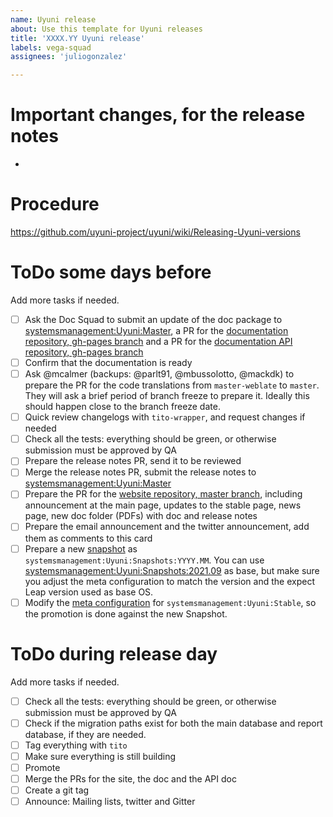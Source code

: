 ```yaml
---
name: Uyuni release
about: Use this template for Uyuni releases
title: 'XXXX.YY Uyuni release'
labels: vega-squad
assignees: 'juliogonzalez'

---
```


# Important changes, for the release notes

- 

# Procedure

https://github.com/uyuni-project/uyuni/wiki/Releasing-Uyuni-versions

# ToDo some days before

Add more tasks if needed.

- [ ] Ask the Doc Squad to submit an update of the doc package to [systemsmanagement:Uyuni:Master](https://build.opensuse.org/project/show/systemsmanagement:Uyuni:Master), a PR for the [documentation repository, gh-pages branch](https://github.com/uyuni-project/uyuni-docs/tree/gh-pages) and a PR for the [documentation API repository, gh-pages branch](https://github.com/uyuni-project/uyuni-docs-api/tree/gh-pages)
- [ ] Confirm that the documentation is ready
- [ ] Ask @mcalmer (backups: @parlt91, @mbussolotto, @mackdk) to prepare the PR for the code translations from `master-weblate` to `master`. They will ask a brief period of branch freeze to prepare it. Ideally this should happen close to the branch freeze date.
- [ ] Quick review changelogs with `tito-wrapper`, and request changes if needed
- [ ] Check all the tests: everything should be green, or otherwise submission must be approved by QA
- [ ] Prepare the release notes PR, send it to be reviewed
- [ ] Merge the release notes PR, submit the release notes to [systemsmanagement:Uyuni:Master](https://build.opensuse.org/project/show/systemsmanagement:Uyuni:Master)
- [ ] Prepare the PR for the [website repository, master branch](https://github.com/uyuni-project/uyuni-project.github.io), including announcement at the main page, updates to the stable page, news page, new doc folder (PDFs) with doc and release notes
- [ ] Prepare the email announcement and the twitter announcement, add them as comments to this card
- [ ] Prepare a new [snapshot](https://build.opensuse.org/project/show/systemsmanagement:Uyuni:Snapshots) as `systemsmanagement:Uyuni:Snapshots:YYYY.MM`. You can use [systemsmanagement:Uyuni:Snapshots:2021.09](https://build.opensuse.org/project/show/systemsmanagement:Uyuni:Snapshots:2021.09) as base, but make sure you adjust the meta configuration to match the version and the expect Leap version used as base OS.
- [ ] Modify the [meta configuration](https://build.opensuse.org/projects/systemsmanagement:Uyuni:Stable/meta) for `systemsmanagement:Uyuni:Stable`, so the promotion is done against the new Snapshot.

# ToDo during release day

Add more tasks if needed.

- [ ] Check all the tests: everything should be green, or otherwise submission must be approved by QA
- [ ] Check if the migration paths exist for both the main database and report database, if they are needed.
- [ ] Tag everything with `tito`
- [ ] Make sure everything is still building
- [ ] Promote
- [ ] Merge the PRs for the site, the doc and the API doc
- [ ] Create a git tag
- [ ] Announce: Mailing lists, twitter and Gitter
